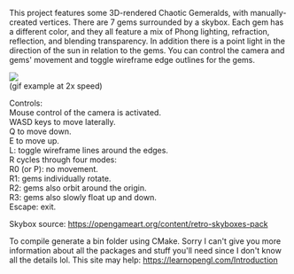 This project features some 3D-rendered Chaotic Gemeralds, with manually-created vertices. There are 7 gems surrounded by a skybox. Each gem has a different color, and they all feature a mix of Phong lighting, refraction, reflection, and blending transparency. In addition there is a point light in the direction of the sun in relation to the gems. You can control the camera and gems' movement and toggle wireframe edge outlines for the gems.

![](https://github.com/GameDJ/3d-gemeralds/blob/main/gems.gif)  
(gif example at 2x speed)

Controls:  
Mouse control of the camera is activated.  
WASD keys to move laterally.  
Q to move down.  
E to move up.  
L: toggle wireframe lines around the edges.  
R cycles through four modes:  
R0 (or P): no movement.  
R1: gems individually rotate.  
R2: gems also orbit around the origin.  
R3: gems also slowly float up and down.  
Escape: exit.  

Skybox source: https://opengameart.org/content/retro-skyboxes-pack

To compile generate a bin folder using CMake. Sorry I can't give you more information about all the packages and stuff you'll need since I don't know all the details lol. This site may help: https://learnopengl.com/Introduction
